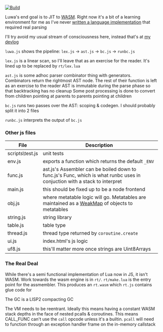 [![Build](https://travis-ci.org/serprex/luwa.svg?branch=master)](https://travis-ci.org/serprex/luwa)

Luwa's end goal is to JIT to [WASM](https://webassembly.org). Right now it's a bit of a learning environment for me as I've never [written a language implementation](https://esolangs.org/wiki/User:Serprex) that required real parsing

I'll try avoid my usual stream of consciousness here, instead that's at [my devlog](https://patreon.com/serprex)

`luwa.js` shows the pipeline: `lex.js` -> `ast.js` -> `bc.js` -> `runbc.js`

`lex.js` is a linear scan, so I'll leave that as an exercise for the reader. It's lined up to be replaced by `rt/lex.lua`

`ast.js` is some adhoc parser combinator thing with generators. Combinators return the rightmost AST node. The rest of their function is left as an exercise to the reader
AST is immutable during the parse phase so that backtracking has no cleanup
Some post processing is done to convert from children pointing at parents to parents pointing at children

`bc.js` runs two passes over the AST: scoping & codegen. I should probably split it into 2 files

`runbc.js` interprets the output of `bc.js`

### Other js files
File | Description
--- | ---
scripts\test.js | unit tests
env.js | exports a function which returns the default `_ENV`
func.js | ast.js's Assembler can be boiled down to func.js's Func, which is what runbc uses in conjuction with a stack to interpret
main.js | this should be fixed up to be a node frontend
obj.js | where metatable logic will go. Metatables are maintained as a [WeakMap](https://developer.mozilla.org/en/docs/Web/JavaScript/Reference/Global_Objects/WeakMap) of objects to metatables
string.js | string library
table.js | table type
thread.js | thread type returned by `coroutine.create`
ui.js | index.html's js logic
uf8.js | this'll matter more once strings are Uint8Arrays

### The Real Deal

While there's a semi functional implementation of Lua now in JS, it isn't WASM. Work towards the wasm engine is in `rt/`. `rt/make.lua` is the entry point for the assmembler. This produces an `rt.wasm` which `rt.js` contains glue code for

The GC is a LISP2 compacting GC

The VM needs to be reentrant. Ideally this means having a constant WASM stack depths in the face of nested pcalls & coroutines. This means CALL\_FUNC can't use the `call` opcode unless it's a builtin. `pcall` will need to function through an exception handler frame on the in-memory callstack
